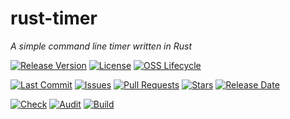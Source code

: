 # rust-timer

*A simple command line timer written in Rust*

[![Release Version](https://img.shields.io/github/v/release/Clazex/rust-timer?style=flat-square&include_prereleases&logo=github&sort=semver)](https://github.com/Clazex/rust-timer/releases/latest)
[![License](https://img.shields.io/github/license/Clazex/rust-timer?style=flat-square&label=License)](https://github.com/Clazex/rust-timer/blob/master/LICENSE)
[![OSS Lifecycle](https://img.shields.io/osslifecycle/Clazex/rust-timer?style=flat-square&logo=netflix)](https://github.com/Clazex/rust-timer/blob/main/OSSMETADATA)


[![Last Commit](https://img.shields.io/github/last-commit/Clazex/rust-timer?style=flat-square&logo=github)](https://github.com/Clazex/rust-timer/commits)
[![Issues](https://img.shields.io/github/issues/Clazex/rust-timer?style=flat-square&logo=github)](https://github.com/Clazex/rust-timer/issues)
[![Pull Requests](https://img.shields.io/github/issues-pr/Clazex/rust-timer?style=flat-square&logo=github)](https://github.com/Clazex/rust-timer/pulls)
[![Stars](https://img.shields.io/github/stars/Clazex/rust-timer?style=flat-square&logo=github)](https://github.com/Clazex/rust-timer/stargazers)
[![Release Date](https://img.shields.io/github/release-date-pre/Clazex/rust-timer?style=flat-square&logo=github)](https://github.com/Clazex/rust-timer/releases/latest)

[![Check](https://img.shields.io/github/workflow/status/Clazex/rust-timer/Check?style=flat-square&label=Check&logo=github-actions&logoColor=white)](https://github.com/Clazex/rust-timer/actions?query=workflow%3ACheck)
[![Audit](https://img.shields.io/github/workflow/status/Clazex/rust-timer/Audit?style=flat-square&label=Audit&logo=github-actions&logoColor=white)](https://github.com/Clazex/rust-timer/actions?query=workflow%3AAudit)
[![Build](https://img.shields.io/github/workflow/status/Clazex/rust-timer/Build%20Release%20Asset?style=flat-square&label=Build&logo=github-actions&logoColor=white)](https://github.com/Clazex/rust-timer/actions?query=workflow%3A"Build+Release+Asset")
